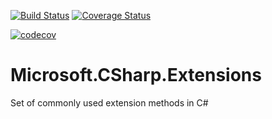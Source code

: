 [![Build Status](https://travis-ci.org/PrasadHonrao/Microsoft.CSharp.Extensions.svg?branch=master)](https://travis-ci.org/PrasadHonrao/Microsoft.CSharp.Extensions)
[![Coverage Status](https://coveralls.io/repos/github/PrasadHonrao/Microsoft.CSharp.Extensions/badge.svg)](https://coveralls.io/github/PrasadHonrao/Microsoft.CSharp.Extensions)

[![codecov](https://codecov.io/gh/PrasadHonrao/Microsoft.CSharp.Extensions/branch/master/graph/badge.svg)](https://codecov.io/gh/PrasadHonrao/Microsoft.CSharp.Extensions)

# Microsoft.CSharp.Extensions
Set of commonly used extension methods in C#
